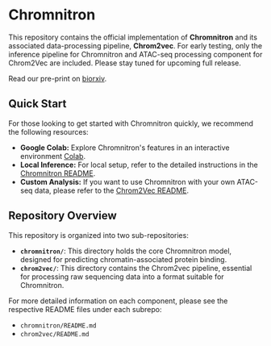 # Chromnitron

This repository contains the official implementation of **Chromnitron** and its associated data-processing pipeline, **Chrom2vec**. For early testing, only  the inference pipeline for Chromnitron and ATAC-seq processing component for Chrom2Vec are included. Please stay tuned for upcoming full release.

Read our pre-print on [biorxiv](https://www.biorxiv.org/content/10.1101/2025.08.17.670761v1.article-metrics).

## Quick Start
For those looking to get started with Chromnitron quickly, we recommend the following resources:
* **Google Colab:** Explore Chromnitron's features in an interactive environment [Colab](https://colab.research.google.com/drive/1NEgKCjJ4ipGMrtq8MuTmWy4LcahGswjv?usp=sharing).
* **Local Inference:** For local setup, refer to the detailed instructions in the [Chromnitron README](chromnitron).
* **Custom Analysis:** If you want to use Chromnitron with your own ATAC-seq data, please refer to the [Chrom2Vec README](chrom2vec).

## Repository Overview

This repository is organized into two sub-repositories:

* **`chromnitron/`**: This directory holds the core Chromnitron model, designed for predicting chromatin-associated protein binding.
* **`chrom2vec/`**: This directory contains the Chrom2vec pipeline, essential for processing raw sequencing data into a format suitable for Chromnitron.

For more detailed information on each component, please see the respective README files under each subrepo:

* `chromnitron/README.md`
* `chrom2vec/README.md`

